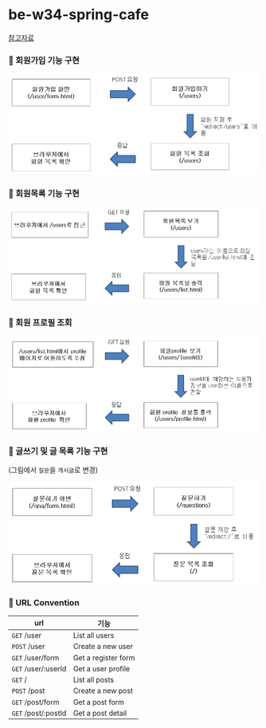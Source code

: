 # be-w34-spring-cafe

[참고자료](https://lucas.codesquad.kr/2022-kakao/course/%EC%9B%B9%EB%B0%B1%EC%97%94%EB%93%9C/Kakao-Cafe)

### 📌 회원가입 기능 구현

![img.png](img/img.png)

### 📌 회원목록 기능 구현

![img_1.png](img/img_1.png)

### 📌 회원 프로필 조회

![img_2.png](img/img_2.png)

### 📌 글쓰기 및 글 목록 기능 구현

(그림에서 `질문`을 `게시글`로 변경)

![img.png](img/img3.png)

### 📌 URL Convention

| url                 | 기능                  |
|---------------------|---------------------|
| `GET` /user         | List all users      |
| `POST` /user        | Create a new user   |
| `GET` /user/form    | Get a register form |
| `GET` /user/:userId | Get a user profile  |
| `GET` /             | List all posts      |
| `POST` /post        | Create a new post   |
| `GET` /post/form    | Get a post form     |
| `GET` /post/:postId | Get a post detail   |
